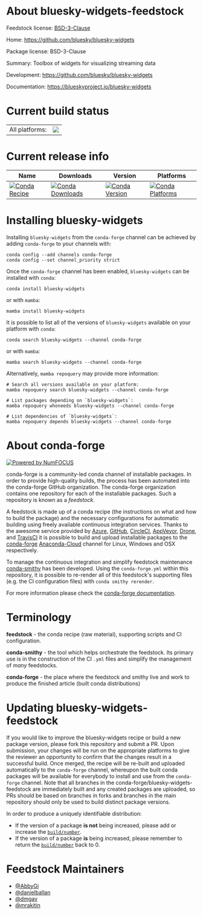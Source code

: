 About bluesky-widgets-feedstock
===============================

Feedstock license: [BSD-3-Clause](https://github.com/conda-forge/bluesky-widgets-feedstock/blob/main/LICENSE.txt)

Home: https://github.com/bluesky/bluesky-widgets

Package license: BSD-3-Clause

Summary: Toolbox of widgets for visualizing streaming data

Development: https://github.com/bluesky/bluesky-widgets

Documentation: https://blueskyproject.io/bluesky-widgets

Current build status
====================


<table><tr><td>All platforms:</td>
    <td>
      <a href="https://dev.azure.com/conda-forge/feedstock-builds/_build/latest?definitionId=13962&branchName=main">
        <img src="https://dev.azure.com/conda-forge/feedstock-builds/_apis/build/status/bluesky-widgets-feedstock?branchName=main">
      </a>
    </td>
  </tr>
</table>

Current release info
====================

| Name | Downloads | Version | Platforms |
| --- | --- | --- | --- |
| [![Conda Recipe](https://img.shields.io/badge/recipe-bluesky--widgets-green.svg)](https://anaconda.org/conda-forge/bluesky-widgets) | [![Conda Downloads](https://img.shields.io/conda/dn/conda-forge/bluesky-widgets.svg)](https://anaconda.org/conda-forge/bluesky-widgets) | [![Conda Version](https://img.shields.io/conda/vn/conda-forge/bluesky-widgets.svg)](https://anaconda.org/conda-forge/bluesky-widgets) | [![Conda Platforms](https://img.shields.io/conda/pn/conda-forge/bluesky-widgets.svg)](https://anaconda.org/conda-forge/bluesky-widgets) |

Installing bluesky-widgets
==========================

Installing `bluesky-widgets` from the `conda-forge` channel can be achieved by adding `conda-forge` to your channels with:

```
conda config --add channels conda-forge
conda config --set channel_priority strict
```

Once the `conda-forge` channel has been enabled, `bluesky-widgets` can be installed with `conda`:

```
conda install bluesky-widgets
```

or with `mamba`:

```
mamba install bluesky-widgets
```

It is possible to list all of the versions of `bluesky-widgets` available on your platform with `conda`:

```
conda search bluesky-widgets --channel conda-forge
```

or with `mamba`:

```
mamba search bluesky-widgets --channel conda-forge
```

Alternatively, `mamba repoquery` may provide more information:

```
# Search all versions available on your platform:
mamba repoquery search bluesky-widgets --channel conda-forge

# List packages depending on `bluesky-widgets`:
mamba repoquery whoneeds bluesky-widgets --channel conda-forge

# List dependencies of `bluesky-widgets`:
mamba repoquery depends bluesky-widgets --channel conda-forge
```


About conda-forge
=================

[![Powered by
NumFOCUS](https://img.shields.io/badge/powered%20by-NumFOCUS-orange.svg?style=flat&colorA=E1523D&colorB=007D8A)](https://numfocus.org)

conda-forge is a community-led conda channel of installable packages.
In order to provide high-quality builds, the process has been automated into the
conda-forge GitHub organization. The conda-forge organization contains one repository
for each of the installable packages. Such a repository is known as a *feedstock*.

A feedstock is made up of a conda recipe (the instructions on what and how to build
the package) and the necessary configurations for automatic building using freely
available continuous integration services. Thanks to the awesome service provided by
[Azure](https://azure.microsoft.com/en-us/services/devops/), [GitHub](https://github.com/),
[CircleCI](https://circleci.com/), [AppVeyor](https://www.appveyor.com/),
[Drone](https://cloud.drone.io/welcome), and [TravisCI](https://travis-ci.com/)
it is possible to build and upload installable packages to the
[conda-forge](https://anaconda.org/conda-forge) [Anaconda-Cloud](https://anaconda.org/)
channel for Linux, Windows and OSX respectively.

To manage the continuous integration and simplify feedstock maintenance
[conda-smithy](https://github.com/conda-forge/conda-smithy) has been developed.
Using the ``conda-forge.yml`` within this repository, it is possible to re-render all of
this feedstock's supporting files (e.g. the CI configuration files) with ``conda smithy rerender``.

For more information please check the [conda-forge documentation](https://conda-forge.org/docs/).

Terminology
===========

**feedstock** - the conda recipe (raw material), supporting scripts and CI configuration.

**conda-smithy** - the tool which helps orchestrate the feedstock.
                   Its primary use is in the construction of the CI ``.yml`` files
                   and simplify the management of *many* feedstocks.

**conda-forge** - the place where the feedstock and smithy live and work to
                  produce the finished article (built conda distributions)


Updating bluesky-widgets-feedstock
==================================

If you would like to improve the bluesky-widgets recipe or build a new
package version, please fork this repository and submit a PR. Upon submission,
your changes will be run on the appropriate platforms to give the reviewer an
opportunity to confirm that the changes result in a successful build. Once
merged, the recipe will be re-built and uploaded automatically to the
`conda-forge` channel, whereupon the built conda packages will be available for
everybody to install and use from the `conda-forge` channel.
Note that all branches in the conda-forge/bluesky-widgets-feedstock are
immediately built and any created packages are uploaded, so PRs should be based
on branches in forks and branches in the main repository should only be used to
build distinct package versions.

In order to produce a uniquely identifiable distribution:
 * If the version of a package **is not** being increased, please add or increase
   the [``build/number``](https://docs.conda.io/projects/conda-build/en/latest/resources/define-metadata.html#build-number-and-string).
 * If the version of a package **is** being increased, please remember to return
   the [``build/number``](https://docs.conda.io/projects/conda-build/en/latest/resources/define-metadata.html#build-number-and-string)
   back to 0.

Feedstock Maintainers
=====================

* [@AbbyGi](https://github.com/AbbyGi/)
* [@danielballan](https://github.com/danielballan/)
* [@dmgav](https://github.com/dmgav/)
* [@mrakitin](https://github.com/mrakitin/)

